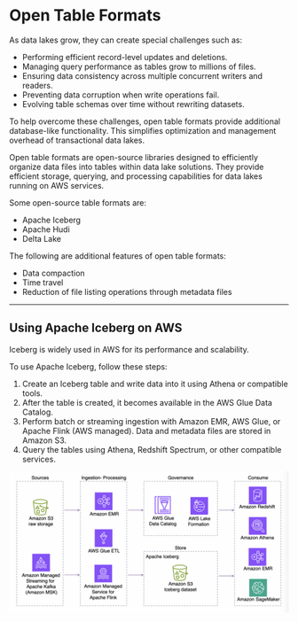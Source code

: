 # Open Table Formats

As data lakes grow, they can create special challenges such as:

* Performing efficient record-level updates and deletions.
* Managing query performance as tables grow to millions of files.
* Ensuring data consistency across multiple concurrent writers and readers.
* Preventing data corruption when write operations fail.
* Evolving table schemas over time without rewriting datasets.

To help overcome these challenges, open table formats provide additional database-like functionality. This simplifies optimization and management overhead of transactional data lakes.

Open table formats are open-source libraries designed to efficiently organize data files into tables within data lake solutions. They provide efficient storage, querying, and processing capabilities for data lakes running on AWS services.

Some open-source table formats are:

* Apache Iceberg
* Apache Hudi
* Delta Lake

The following are additional features of open table formats:

* Data compaction
* Time travel
* Reduction of file listing operations through metadata files

---
## Using Apache Iceberg on AWS

Iceberg is widely used in AWS for its performance and scalability.

To use Apache Iceberg, follow these steps:
1.  Create an Iceberg table and write data into it using Athena or compatible tools.
2.  After the table is created, it becomes available in the AWS Glue Data Catalog.
3.  Perform batch or streaming ingestion with Amazon EMR, AWS Glue, or Apache Flink (AWS managed). Data and metadata files are stored in Amazon S3.
4.  Query the tables using Athena, Redshift Spectrum, or other compatible services.

![iceberg](aws_data/images/iceberg.png)
